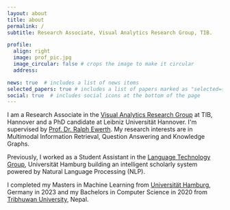 ```yaml
---
layout: about
title: about
permalink: /
subtitle: Research Associate, Visual Analytics Research Group, TIB.

profile:
  align: right
  image: prof_pic.jpg
  image_circular: false # crops the image to make it circular
  address: 

news: true  # includes a list of news items
selected_papers: true # includes a list of papers marked as "selected={true}"
social: true  # includes social icons at the bottom of the page
---
```


I am a Research Associate in the [Visual Analytics Research Group](https://www.tib.eu/en/research-development/research-groups-and-labs/visual-analytics) at TIB, Hannover and a PhD candidate at Leibniz Universität Hannover. I'm supervised by [Prof. Dr. Ralph Ewerth](https://www.tib.eu/en/research-development/research-groups-and-labs/visual-analytics/staff/ralph-ewerth). My research interests are in Multimodal Information Retrieval, Question Answering and Knowledge Graphs.

Previously, I worked as a Student Assistant in the [Language Technology Group](https://www.inf.uni-hamburg.de/en/inst/ab/lt/home.html), Universität Hamburg building an intelligent scholarly system powered by Natural Language Processing (NLP).

I completed my Masters in Machine Learning from [Universität Hamburg](https://master-intelligent-adaptive-systems.com/), Germany in 2023 and my Bachelors in Computer Science in 2020 from [Tribhuwan University](http://tribhuvan-university.edu.np/), Nepal. 

